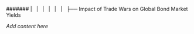 ####### |   |   |   |   |   |   ├── Impact of Trade Wars on Global Bond Market Yields

*Add content here*